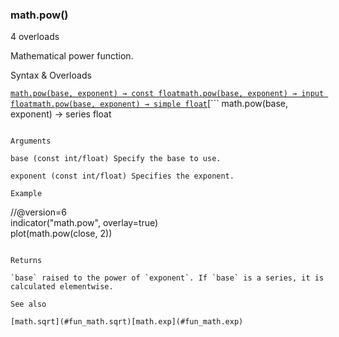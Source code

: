 ### math.pow()

4 overloads

Mathematical power function.

Syntax & Overloads

[```
math.pow(base, exponent) → const float
```](#fun_math.pow-0)[```
math.pow(base, exponent) → input float
```](#fun_math.pow-1)[```
math.pow(base, exponent) → simple float
```](#fun_math.pow-2)[```
math.pow(base, exponent) → series float
```](#fun_math.pow-3)

Arguments

base (const int/float) Specify the base to use.

exponent (const int/float) Specifies the exponent.

Example

```
//@version=6  
indicator("math.pow", overlay=true)  
plot(math.pow(close, 2))
```

Returns

`base` raised to the power of `exponent`. If `base` is a series, it is calculated elementwise.

See also

[math.sqrt](#fun_math.sqrt)[math.exp](#fun_math.exp)
